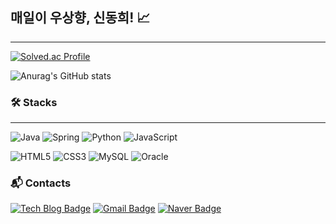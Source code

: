 ## 매일이 우상향, 신동희! 📈
---

[![Solved.ac Profile](http://mazassumnida.wtf/api/v2/generate_badge?boj=easydong02)](https://solved.ac/easydong02/)

![Anurag's GitHub stats](https://github-readme-stats.vercel.app/api?username=easydong02&show_icons=true&theme=transparent)


### 🛠️ Stacks
---
![Java](https://img.shields.io/badge/Java-007396.svg?&style=for-the-badge&logo=Java&logoColor=white)
![Spring](https://img.shields.io/badge/Spring-6DB33F.svg?&style=for-the-badge&logo=Spring&logoColor=white)
![Python](https://img.shields.io/badge/Python-3776AB.svg?&style=for-the-badge&logo=Python&logoColor=white)
![JavaScript](https://img.shields.io/badge/JavaScript-F7DF1E.svg?&style=for-the-badge&logo=JavaScript&logoColor=white)

![HTML5](https://img.shields.io/badge/HTML5-E34F26.svg?&style=for-the-badge&logo=HTML5&logoColor=white)
![CSS3](https://img.shields.io/badge/CSS3-1572B6.svg?&style=for-the-badge&logo=CSS3&logoColor=white)
![MySQL](https://img.shields.io/badge/MySQL-4479A1.svg?&style=for-the-badge&logo=MySQL&logoColor=white)
![Oracle](https://img.shields.io/badge/Oracle-F80000.svg?&style=for-the-badge&logo=Oracle&logoColor=white)

### :mailbox_with_mail: Contacts
[![Tech Blog Badge](http://img.shields.io/badge/-Tech%20blog-black?style=flat-square&logo=github&link=https://easydong02.tistory.com/)](https://easydong02.tistory.com/)
[![Gmail Badge](https://img.shields.io/badge/Gmail-d14836?style=flat-square&logo=Gmail&logoColor=white&link=mailto:easydong02@gmail.com)](mailto:easydong02@gmail.com)
[![Naver Badge](https://img.shields.io/badge/Naver-03C75A?style=flat-square&logo=Naver&logoColor=white&link=mailto:easydong02@naver.com)](mailto:easydong02@naver.com)
